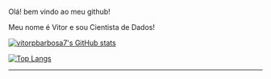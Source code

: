 Olá! bem vindo ao meu github!

Meu nome é Vitor e sou Cientista de Dados!

[![vitorpbarbosa7's GitHub stats](https://github-readme-stats.vercel.app/api?username=vitorpbarbosa7)](https://github.com/vitorpbarbosa7/github-readme-stats)

[![Top Langs](https://github-readme-stats.vercel.app/api/top-langs/?username=vitorpbarbosa7&hide=jupyter%20notebook)](https://github.com/vitorpbarbosa7/github-readme-stats)

______
